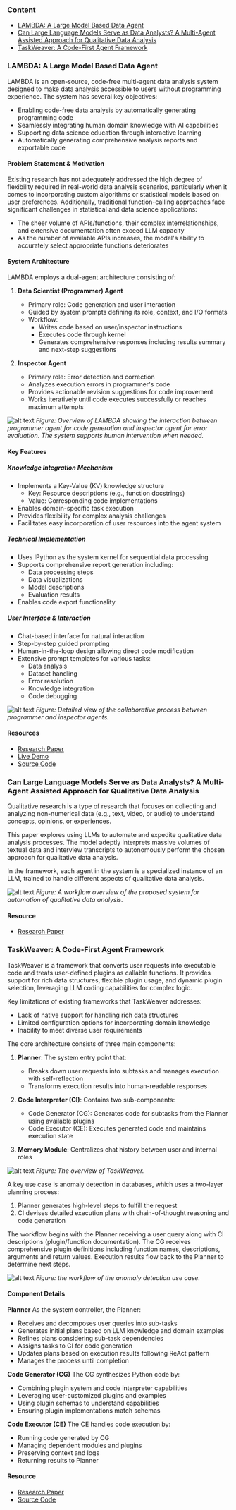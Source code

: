 ### Content

- [LAMBDA: A Large Model Based Data Agent](#lambda-a-large-model-based-data-agent)
- [Can Large Language Models Serve as Data Analysts? A Multi-Agent Assisted Approach for Qualitative Data Analysis](#can-large-language-models-serve-as-data-analysts-a-multi-agent-assisted-approach-for-qualitative-data-analysis)
- [TaskWeaver: A Code-First Agent Framework](#taskweaver-a-code-first-agent-framework)


### LAMBDA: A Large Model Based Data Agent

LAMBDA is an open-source, code-free multi-agent data analysis system designed to make data analysis accessible to users without programming experience. The system has several key objectives:

- Enabling code-free data analysis by automatically generating programming code
- Seamlessly integrating human domain knowledge with AI capabilities
- Supporting data science education through interactive learning
- Automatically generating comprehensive analysis reports and exportable code

#### Problem Statement & Motivation

Existing research has not adequately addressed the high degree of flexibility required in real-world data analysis scenarios, particularly when it comes to incorporating custom algorithms or statistical models based on user preferences. Additionally, traditional function-calling approaches face significant challenges in statistical and data science applications:

- The sheer volume of APIs/functions, their complex interrelationships, and extensive documentation often exceed LLM capacity
- As the number of available APIs increases, the model's ability to accurately select appropriate functions deteriorates

#### System Architecture

LAMBDA employs a dual-agent architecture consisting of:

1. **Data Scientist (Programmer) Agent**
   - Primary role: Code generation and user interaction
   - Guided by system prompts defining its role, context, and I/O formats
   - Workflow:
     - Writes code based on user/inspector instructions
     - Executes code through kernel
     - Generates comprehensive responses including results summary and next-step suggestions

2. **Inspector Agent**
   - Primary role: Error detection and correction
   - Analyzes execution errors in programmer's code
   - Provides actionable revision suggestions for code improvement
   - Works iteratively until code executes successfully or reaches maximum attempts

![alt text](figs/overview-lambda.png)
*Figure: Overview of LAMBDA showing the interaction between programmer agent for code generation and inspector agent for error evaluation. The system supports human intervention when needed.*

#### Key Features

##### Knowledge Integration Mechanism
- Implements a Key-Value (KV) knowledge structure
  - Key: Resource descriptions (e.g., function docstrings)
  - Value: Corresponding code implementations
- Enables domain-specific task execution
- Provides flexibility for complex analysis challenges
- Facilitates easy incorporation of user resources into the agent system

##### Technical Implementation
- Uses IPython as the system kernel for sequential data processing
- Supports comprehensive report generation including:
  - Data processing steps
  - Data visualizations
  - Model descriptions
  - Evaluation results
- Enables code export functionality

##### User Interface & Interaction
- Chat-based interface for natural interaction
- Step-by-step guided prompting
- Human-in-the-loop design allowing direct code modification
- Extensive prompt templates for various tasks:
  - Data analysis
  - Dataset handling
  - Error resolution
  - Knowledge integration
  - Code debugging

![alt text](figs/lambda-collabration.png)
*Figure: Detailed view of the collaborative process between programmer and inspector agents.*

#### Resources
- [Research Paper](https://arxiv.org/pdf/2407.17535)
- [Live Demo](https://xxxlambda.github.io/lambda_webpage/)
- [Source Code](https://github.com/Stephen-SMJ/LAMBDA)


### Can Large Language Models Serve as Data Analysts? A Multi-Agent Assisted Approach for Qualitative Data Analysis

Qualitative research is a type of research that focuses on collecting and analyzing non-numerical data (e.g., text, video, or audio) to understand concepts, opinions, or experiences.

This paper explores using LLMs to automate and expedite qualitative data analysis processes. The model adeptly interprets massive volumes of textual data and interview transcripts to autonomously perform the chosen approach for qualitative data analysis.

In the framework, each agent in the system is a specialized instance of an LLM, trained to handle different aspects of qualitative data analysis.

![alt text](figs/qualitative-collabration.png)
*Figure: A workflow overview of the proposed system for automation of qualitative data analysis.*

#### Resource
- [Research Paper](https://arxiv.org/pdf/2402.01386)

### TaskWeaver: A Code-First Agent Framework
TaskWeaver is a framework that converts user requests into executable code and treats user-defined plugins as callable functions. It provides support for rich data structures, flexible plugin usage, and dynamic plugin selection, leveraging LLM coding capabilities for complex logic.

Key limitations of existing frameworks that TaskWeaver addresses:
- Lack of native support for handling rich data structures
- Limited configuration options for incorporating domain knowledge 
- Inability to meet diverse user requirements

The core architecture consists of three main components:

1. **Planner**: The system entry point that:
   - Breaks down user requests into subtasks and manages execution with self-reflection
   - Transforms execution results into human-readable responses

2. **Code Interpreter (CI)**: Contains two sub-components:
   - Code Generator (CG): Generates code for subtasks from the Planner using available plugins
   - Code Executor (CE): Executes generated code and maintains execution state

3. **Memory Module**: Centralizes chat history between user and internal roles

![alt text](figs/TaskWeaver-collabration.png)
*Figure: The overview of TaskWeaver.*

A key use case is anomaly detection in databases, which uses a two-layer planning process:
1. Planner generates high-level steps to fulfill the request
2. CI devises detailed execution plans with chain-of-thought reasoning and code generation

The workflow begins with the Planner receiving a user query along with CI descriptions (plugin/function documentation). The CG receives comprehensive plugin definitions including function names, descriptions, arguments and return values. Execution results flow back to the Planner to determine next steps.

![alt text](figs/TaskWeaver-data-framework.png)
*Figure: the workflow of the anomaly detection use case.*

#### Component Details

**Planner**
As the system controller, the Planner:
- Receives and decomposes user queries into sub-tasks
- Generates initial plans based on LLM knowledge and domain examples
- Refines plans considering sub-task dependencies
- Assigns tasks to CI for code generation
- Updates plans based on execution results following ReAct pattern
- Manages the process until completion

**Code Generator (CG)**
The CG synthesizes Python code by:
- Combining plugin system and code interpreter capabilities
- Leveraging user-customized plugins and examples
- Using plugin schemas to understand capabilities
- Ensuring plugin implementations match schemas

**Code Executor (CE)**
The CE handles code execution by:
- Running code generated by CG
- Managing dependent modules and plugins
- Preserving context and logs
- Returning results to Planner

#### Resource
- [Research Paper](https://arxiv.org/pdf/2311.17541)
- [Source Code](https://github.com/microsoft/TaskWeaver)
